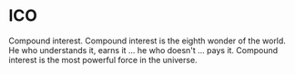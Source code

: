 # ICO
 Compound interest. Compound interest is the eighth wonder of the world. He who understands it, earns it ... he who doesn't ... pays it. Compound interest is the most powerful force in the universe.
